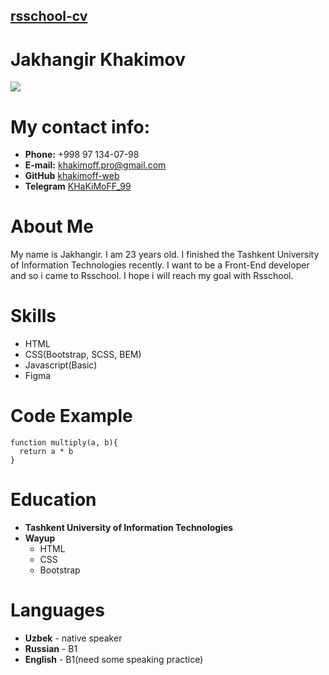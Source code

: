 ## [rsschool-cv]()

# Jakhangir Khakimov
![](/image.jpg)
# My contact info:
* **Phone:** +998 97 134-07-98
* **E-mail:** [khakimoff.pro@gmail.com]()
* **GitHub** [khakimoff-web]()
* **Telegram** [KHaKiMoFF_99](https://t.me/KHaKiMoFF_99)
# About Me
My name is Jakhangir. I am 23 years old. I finished the Tashkent University of Information Technologies recently. I want to be a Front-End developer and so i came to Rsschool. I hope i will reach my goal	with Rsschool.
# Skills
* HTML
* CSS(Bootstrap, SCSS, BEM)
* Javascript(Basic)
* Figma
# Code Example
```
function multiply(a, b){
  return a * b
}
```
# Education
* **Tashkent University of Information Technologies**
* **Wayup**
	* HTML
	* CSS
	* Bootstrap
# Languages
* **Uzbek** - native speaker
* **Russian** - B1
* **English** - B1(need some speaking practice)
